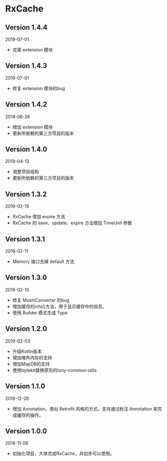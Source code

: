 RxCache
===

Version 1.4.4
---
2019-07-01
* 完善 extension 模块

Version 1.4.3
---
2019-07-01
* 修复 extension 模块的bug

Version 1.4.2
---
2019-06-26
* 增加 extension 模块
* 更新所依赖的第三方项目的版本

Version 1.4.0
---
2019-04-13
* 调整项目结构
* 更新所依赖的第三方项目的版本

Version 1.3.2
---
2019-02-15
* RxCache 增加 expire 方法
* RxCache 的 save、update、expire 方法增加 TimeUnit 参数

Version 1.3.1
---
2019-02-11
* Memory 接口去掉 default 方法

Version 1.3.0
---
2019-02-10
* 修复 MoshiConverter 的bug
* 增加缓存的info()方法，用于显示缓存中的信息。
* 使用 Builder 模式生成 Type

Version 1.2.0
---
2019-02-03
* 升级Kotlin版本
* 增加堆外内存的支持
* 增加MapDB的支持
* 使用bytekit替换原先的tony-common-utils

Version 1.1.0
---
2018-12-28
* 增加 Annotation，类似 Retrofit 风格的方式，支持通过标注 Annotation 来完成缓存的操作。

Version 1.0.0
---
2018-11-06
* 初始化项目，大体完成RxCache，并初步可以使用。